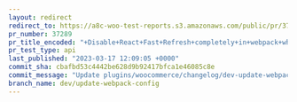 ```yaml
---
layout: redirect
redirect_to: https://a8c-woo-test-reports.s3.amazonaws.com/public/pr/37289/api/index.html
pr_number: 37289
pr_title_encoded: "+Disable+React+Fast+Refresh+completely+in+webpack+when+running+%60start%60+command"
pr_test_type: api
last_published: "2023-03-17 12:09:05 +0000"
commit_sha: cbafbd53c4442be628d9b92417bfca1e46085c8e
commit_message: "Update plugins/woocommerce/changelog/dev-update-webpack-config"
branch_name: dev/update-webpack-config
---
```

